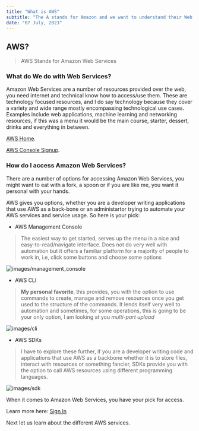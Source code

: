 ```yaml
---
title: "What is AWS"
subtitle: "The A stands for Amazon and we want to understand their Web services Business"
date: "07 July, 2023"
---
```



## AWS?

> AWS Stands for Amazon Web Services

### What do We do with Web Services?
Amazon Web Services are a number of resources provided over the web, you need internet and technical know how to access/use them.
These are technology focused resources, and I do say technology because they cover a variety and wide range mostly encompassing technological use cases. Examples include web applications, machine learning and networking resources, if this was a menu it would be the main course, starter, dessert, drinks and everything in between.

[AWS Home](https://aws.amazon.com/).

[AWS Console Signup](https://portal.aws.amazon.com/gp/aws/developer/registration/index.html?nc2=h_ct&src=header_signup). 

### How do I access Amazon Web Services?

 There are a number of options for accessing Amazon Web Services, you might want to eat with a fork, a spoon or if you are like me, you want it personal with your hands.

 AWS gives you options, whether you are a developer writing applications that use AWS as a back-bone or an administartor trying to automate your AWS services and service usage. So here is your pick:
 * AWS Management Console 


> The easiest way to get started, serves up the menu in a nice and easy-to-read/navigate interface. Does not do very well with automation but it offers a familiar platform for a majority of people to work in, i.e, click some buttons and choose some options

![images/management_console](/images/blog/management_console.png)

 * AWS CLI 
  
> **My personal favorite**, this provides, you with the option to use commands to create, manage and remove resources once you get used to the structure of the commands. It lends itself very well to automation and sometimes, for some operations, this is going to be your only option, I am looking at you _multi-part upload_

![images/cli](/images/blog/awscli.png)


 * AWS SDKs 

 
> I have to explore these further, if you are a developer writing code and applications that use AWS as a backbone whether it is to store files, interact with resources or something fancier, SDKs provide you with the option to call AWS resources using different programming languages.

![images/sdk](/images/blog/aws_sdks.png)
 
When it comes to Amazon Web Services, you have your pick for access.

Learn more here: [Sign In](https://docs.aws.amazon.com/signin/latest/userguide/how-to-sign-in.html)

Next let us learn about the different AWS services.
 